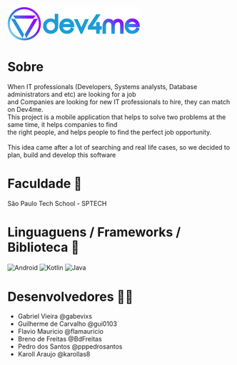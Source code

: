![Alt text](https://github.com/flamauricio/Dev4me/blob/main/Logo-Dev4Me/logo-dev4me.png "Logo")

# Sobre 
When IT professionals (Developers, Systems analysts, Database administrators and etc) are looking for a job <br>
and Companies are looking for new IT professionals to hire, they can match on Dev4me.<br>
This project is a mobile application that helps to solve two problems at the same time, it helps companies to find <br>
the right people, and helps people to find the perfect job opportunity.<br><br>
This idea came after a lot of searching and real life cases, so we decided to plan, build and develop this software<br>

# Faculdade :school:
São Paulo Tech School - SPTECH

# Linguaguens / Frameworks / Biblioteca 🚀
  <div align="left">
  <img align="center" alt="Android" height="120" width="150" src="https://cdn.jsdelivr.net/gh/devicons/devicon/icons/android/android-original.svg">
  <img align="center" alt="Kotlin" height="120" width="150" src="https://cdn.jsdelivr.net/gh/devicons/devicon/icons/kotlin/kotlin-original.svg">
  <img align="center" alt="Java" height="120" width="150" src="https://cdn.jsdelivr.net/gh/devicons/devicon/icons/java/java-original.svg">
  </div>

# Desenvolvedores :man_technologist:
- Gabriel Vieira @gabevixs
- Guilherme de Carvalho @gui0103
- Flavio Mauricio @flamauricio
- Breno de Freitas @BdFreitas
- Pedro dos Santos @pppedrosantos
- Karoll Araujo @karollas8
